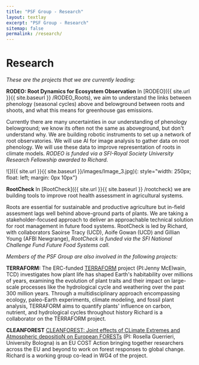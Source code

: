 ```yaml
---
title: "PSF Group - Research"
layout: textlay
excerpt: "PSF Group - Research"
sitemap: false
permalink: /research/
---
```



# Research


*These are the projects that we are currently leading:*

**RODEO: Root Dynamics for Ecosystem Observation** 
In [RODEO]({{ site.url }}{{ site.baseurl }} /RODEO_Roots), we aim to understand the links between phenology (seasonal cycles) above and belowground between roots and shoots, and what this means for greenhouse gas emissions. 


Currently there are many uncertainties in our understanding of phenology belowground; we know its often not the same as aboveground, but don't understand why.
We are building robotic instruments to set up a network of root observatories. We will use AI for image analysis to gather data on root phenology. 
We will use these data to improve representation of roots in climate models. 
*RODEO is funded via a SFI-Royal Society University Research Fellowship awarded to Richard.* 

![]({{ site.url }}{{ site.baseurl }}/images/Image_3.jpg){: style="width: 250px; float: left; margin: 0px  10px"}

**RootCheck** 
In [RootCheck]({{ site.url }}{{ site.baseurl }} /rootcheck) we are building tools to improve root health assessment in agricultural systems. 


Roots are essential for sustainable and productive agriculture but in-field assesment lags well behind above-ground parts of plants. 
We are taking a stakeholder-focused approach to deliver an approachable technical solution for root management in future food systems. 
RootCheck is led by Richard, with collaborators Saoirse Tracy (UCD), Aoife Gowan (UCD) and Gillian Young (AFBI Newgrange),
*RootCheck is funded via the SFI National Challenge Fund Future Food Systems call.*

*Members of the PSF Group are also involved in the following projects:* 

**TERRAFORM:** 
The ERC-funded [TERRAFORM](https://plantclimatelab.ie/terraform/) project (PI:Jenny McElwain, TCD) investigates how plant life has shaped Earth's habitability over millions of years, examining the evolution of plant traits and their impact on large-scale processes like the hydrological cycle and weathering over the past 300 million years. 
Through a multidisciplinary approach encompassing ecology, paleo-Earth experiments, climate modeling, and fossil plant analysis, TERRAFORM aims to quantify plants' influence on carbon, nutrient, and hydrological cycles throughout history
Richard is a collaborator on the TERRAFORM project.

**CLEANFOREST**
[CLEANFOREST: Joint effects of CLimate Extremes and Atmospheric depositioN on European FORESTs](https://cleanforest.eu/) (PI: Rosella Guerrieri, University Bologna) is an EU COST Action bringing together researchers across the EU and beyond to work on forest responses to global change.
Richard is a working group co-lead in WG4 of the project. 



